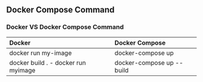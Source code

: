 ## Docker Compose Command
### Docker VS Docker Compose Command

| Docker | Docker Compose |
|:-----------------------------------|:--------------------------------|
| docker run my-image | docker-compose up |
| docker build . - docker run myimage | docker-compose up --build |